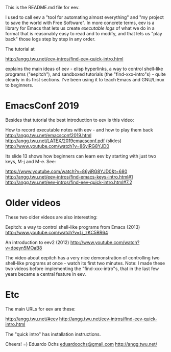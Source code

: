 This is the README.md file for eev.

I used to call eev a "tool for automating almost everything" and "my
project to save the world with Free Software". In more concrete terms,
eev is a library for Emacs that lets us create _executable logs_ of
what we do in a format that is reasonably easy to read and to modify,
and that lets us "play back" those logs step by step in any order.

The tutorial at

  http://angg.twu.net/eev-intros/find-eev-quick-intro.html

explains the main ideas of eev - elisp hyperlinks, a way to control
shell-like programs ("eepitch"), and sandboxed tutorials (the
"find-xxx-intro"s) - quite clearly in its first sections. I've been
using it to teach Emacs and GNU/Linux to beginners.




# EmacsConf 2019

Besides that tutorial the best introduction to eev is this video:

  How to record executable notes with eev - and how to play them back
  http://angg.twu.net/emacsconf2019.html
  http://angg.twu.net/LATEX/2019emacsconf.pdf (slides)
  http://www.youtube.com/watch?v=86yiRG8YJD0

Its slide 13 shows how beginners can learn eev by starting with just
two keys, M-j and M-e. See:

  https://www.youtube.com/watch?v=86yiRG8YJD0&t=680
  http://angg.twu.net/eev-intros/find-emacs-keys-intro.html#1
  http://angg.twu.net/eev-intros/find-eev-quick-intro.html#7.2




# Older videos

These two older videos are also interesting:

  Eepitch: a way to control shell-like programs from Emacs (2013)
  http://www.youtube.com/watch?v=Lj_zKC5BR64

  An introduction to eev2 (2012)
  http://www.youtube.com/watch?v=doeyn5MOaB8

The video about eepitch has a very nice demonstration of controlling
two shell-like programs at once - watch its first two minutes. Note: I
made these two videos before implementing the "find-xxx-intro"s, that
in the last few years became a central feature in eev.




# Etc

The main URLs for eev are these:

  http://angg.twu.net/#eev
  http://angg.twu.net/eev-intros/find-eev-quick-intro.html

The "quick intro" has installation instructions.

Cheers! =)
  Eduardo Ochs
  eduardoochs@gmail.com
  http://angg.twu.net/
